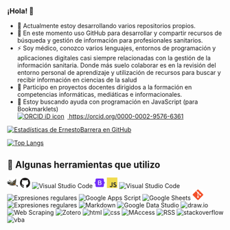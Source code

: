 ### ¡Hola! 👋
- 🔭 Actualmente estoy desarrollando varios repositorios propios.
- 🌱 En este momento uso GitHub para desarrollar y compartir recursos de búsqueda y gestión de información para profesionales sanitarios.
-  ⚡ Soy médico, conozco varios lenguajes, entornos de programación y aplicaciones digitales casi siempre relacionadas con la gestión de la información sanitaria. Donde más suelo colaborar es en la revisión del entorno personal de aprendizaje y utilización de recursos para buscar y recibir información en ciencias de la salud
- 👯 Participo en proyectos docentes dirigidos a la formación en competencias informáticas, mediáticas e informacionales.
- 🤔 Estoy buscando ayuda con programación en JavaScript (para Bookmarklets)
  <div itemscope itemtype="https://schema.org/Person"><a itemprop="sameAs" content="https://orcid.org/0000-0002-9576-6361" href="https://orcid.org/0000-0002-9576-6361" target="orcid.widget" rel="me noopener noreferrer" style="vertical-align:top;"><img src="https://s2.googleusercontent.com/s2/favicons?domain=orcid.org" style="width:1em;margin-right:0.5em;" alt="ORCID iD icon">  https://orcid.org/0000-0002-9576-6361</a></div>
 [![Estadísticas de ErnestoBarrera en GitHub](https://github-readme-stats.vercel.app/api?username=ernestobarrera&locale=es&show_icons=true&theme=radical&include_all_commits=true&custom_title=Estadisticas de Ernesto Barrera en GitHub)](https://github-readme-stats.vercel.app/api?username=ernestobarrera&show_icons=true&theme=radical&include_all_commits=true&custom_title=Estadisticas de Ernesto Barrera en GitHub)


 [![Top Langs](https://github-readme-stats.vercel.app/api/top-langs/?username=ernestobarrera&layout=compact&langs_count=8)](https://github.com/ernestobarrera/github-readme-stats)
 

<h2>🚀 Algunas herramientas que utilizo</h2>
<p align="left">
<a href="https://gimp.org" target="_blank"><img src="https://raw.githubusercontent.com/devicons/devicon/master/icons/gimp/gimp-original.svg" alt="gimp" width="25" height="25" /></a>
<img src="https://raw.githubusercontent.com/devicons/devicon/master/icons/github/github-original.svg" alt="github" width="25" height="25" />
<img src="https://s2.googleusercontent.com/s2/favicons?domain=code.visualstudio.com" alt="Visual Studio Code" width="25" height="25" />
<img src="https://raw.githubusercontent.com/devicons/devicon/master/icons/bootstrap/bootstrap-plain.svg" alt="Google Drive" width="25" height="25" />
<img src="https://raw.githubusercontent.com/devicons/devicon/master/icons/javascript/javascript-original.svg" alt="JavaScript" width="25" height="25" />
<img src="https://s2.googleusercontent.com/s2/favicons?domain=code.visualstudio.com" alt="Visual Studio Code" width="25" height="25" />
<img src="https://s2.googleusercontent.com/s2/favicons?domain=regexr.com" alt="Expresiones regulares" width="25" height="25" />
<img src="https://www.gstatic.com/script/favicon.ico" alt="Google Apps Script" width="25" height="25" />
<img src="https://ssl.gstatic.com/docs/doclist/images/mediatype/icon_1_spreadsheet_x16.png" alt="Google Sheets" width="25" height="25" />
<img src="https://raw.githubusercontent.com/devicons/devicon/master/icons/git/git-original.svg" alt="JavaScript" width="25" height="25" />
<img src="https://s2.googleusercontent.com/s2/favicons?domain=https://www.microsoft.com/" alt="Expresiones regulares" width="25" height="25" />
<img src="https://cdn1.iconfinder.com/data/icons/logos-and-brands-3/512/205_Markdown_logo_logos-256.png" alt="Markdown" width="25" height="25" />
<img src="https://s2.googleusercontent.com/s2/favicons?domain=datastudio.google.com" alt="Google Data Studio" width="25" height="25" />
<img src="https://s2.googleusercontent.com/s2/favicons?domain=diagrams.net" alt="draw.io" width="25" height="25" />
<img src="https://static.thenounproject.com/png/883149-200.png" alt="Web Scraping" width="25" height="25" />
<img src="https://www.zotero.org/favicon.ico" alt="Zotero" width="25" height="25" />
<img src="https://cdn3.iconfinder.com/data/icons/luchesa-vol-9/128/Html-256.png" alt="html" width="25" height="25" />
<img src="https://cdn1.iconfinder.com/data/icons/logotypes/32/badge-css-3-256.png" alt="css" width="25" height="25" />
<img src="https://cdn4.iconfinder.com/data/icons/logos-and-brands/512/2_Microsoft_Access_logo_logos-256.png" alt="MAccess" width="25" height="25" />
<img src="https://cdn4.iconfinder.com/data/icons/logos-and-brands/512/286_Rss_logo-256.png" alt="RSS" width="25" height="25" />
<img src="https://cdn2.iconfinder.com/data/icons/social-icons-color/512/stackoverflow-256.png" alt="stackoverflow" width="25" height="25" />
<img src="https://cdn0.iconfinder.com/data/icons/line-design-word-processing-set-3-1/21/macros-512.png" alt="vba" width="25" height="25" />



<!--
**ernestobarrera/ernestobarrera** is a ✨ _special_ ✨ repository because its `README.md` (this file) appears on your GitHub profile.

Here are some ideas to get you started:

- 🔭 I’m currently working on ...
- 🌱 I’m currently learning ...
- 👯 I’m looking to collaborate on ...
- 🤔 I’m looking for help with ...
- 💬 Ask me about ...
- 📫 How to reach me: ...
- 😄 Pronouns: ...
- ⚡ Fun fact: ...
-->
